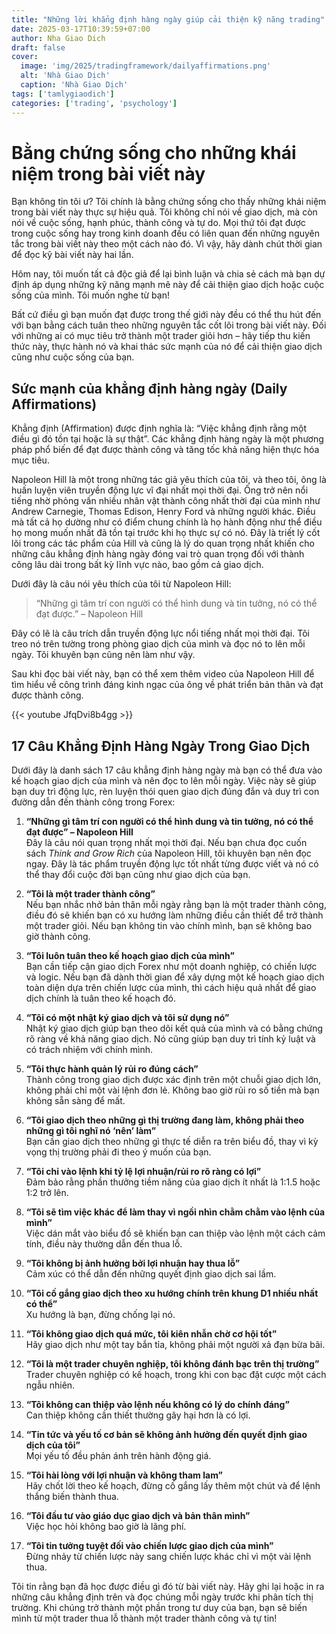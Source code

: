 ```yaml
---
title: "Những lời khẳng định hàng ngày giúp cải thiện kỹ năng trading"
date: 2025-03-17T10:39:59+07:00
author: Nha Giao Dich
draft: false
cover:
  image: 'img/2025/tradingframework/dailyaffirmations.png'
  alt: 'Nhà Giao Dịch'
  caption: 'Nhà Giao Dịch'
tags: ['tamlygiaodich']
categories: ['trading', 'psychology']
---
```


# Bằng chứng sống cho những khái niệm trong bài viết này

Bạn không tin tôi ư? Tôi chính là bằng chứng sống cho thấy những khái niệm trong bài viết này thực sự hiệu quả. Tôi không chỉ nói về giao dịch, mà còn nói về cuộc sống, hạnh phúc, thành công và tự do. Mọi thứ tôi đạt được trong cuộc sống hay trong kinh doanh đều có liên quan đến những nguyên tắc trong bài viết này theo một cách nào đó. Vì vậy, hãy dành chút thời gian để đọc kỹ bài viết này hai lần.

Hôm nay, tôi muốn tất cả độc giả để lại bình luận và chia sẻ cách mà bạn dự định áp dụng những kỹ năng mạnh mẽ này để cải thiện giao dịch hoặc cuộc sống của mình. Tôi muốn nghe từ bạn!

Bất cứ điều gì bạn muốn đạt được trong thế giới này đều có thể thu hút đến với bạn bằng cách tuân theo những nguyên tắc cốt lõi trong bài viết này. Đối với những ai có mục tiêu trở thành một trader giỏi hơn – hãy tiếp thu kiến thức này, thực hành nó và khai thác sức mạnh của nó để cải thiện giao dịch cũng như cuộc sống của bạn.

## Sức mạnh của khẳng định hàng ngày (Daily Affirmations)

Khẳng định (Affirmation) được định nghĩa là: “Việc khẳng định rằng một điều gì đó tồn tại hoặc là sự thật”. Các khẳng định hàng ngày là một phương pháp phổ biến để đạt được thành công và tăng tốc khả năng hiện thực hóa mục tiêu.

Napoleon Hill là một trong những tác giả yêu thích của tôi, và theo tôi, ông là huấn luyện viên truyền động lực vĩ đại nhất mọi thời đại. Ông trở nên nổi tiếng nhờ phỏng vấn nhiều nhân vật thành công nhất thời đại của mình như Andrew Carnegie, Thomas Edison, Henry Ford và những người khác. Điều mà tất cả họ dường như có điểm chung chính là họ hành động như thể điều họ mong muốn nhất đã tồn tại trước khi họ thực sự có nó. Đây là triết lý cốt lõi trong các tác phẩm của Hill và cũng là lý do quan trọng nhất khiến cho những câu khẳng định hàng ngày đóng vai trò quan trọng đối với thành công lâu dài trong bất kỳ lĩnh vực nào, bao gồm cả giao dịch. 

Dưới đây là câu nói yêu thích của tôi từ Napoleon Hill:

> “Những gì tâm trí con người có thể hình dung và tin tưởng, nó có thể đạt được.” – Napoleon Hill

Đây có lẽ là câu trích dẫn truyền động lực nổi tiếng nhất mọi thời đại. Tôi treo nó trên tường trong phòng giao dịch của mình và đọc nó to lên mỗi ngày. Tôi khuyên bạn cũng nên làm như vậy.

Sau khi đọc bài viết này, bạn có thể xem thêm video của Napoleon Hill để tìm hiểu về công trình đáng kinh ngạc của ông về phát triển bản thân và đạt được thành công.

{{< youtube JfqDvi8b4gg >}}

## 17 Câu Khẳng Định Hàng Ngày Trong Giao Dịch

Dưới đây là danh sách 17 câu khẳng định hàng ngày mà bạn có thể đưa vào kế hoạch giao dịch của mình và nên đọc to lên mỗi ngày. Việc này sẽ giúp bạn duy trì động lực, rèn luyện thói quen giao dịch đúng đắn và duy trì con đường dẫn đến thành công trong Forex:

1. **“Những gì tâm trí con người có thể hình dung và tin tưởng, nó có thể đạt được” – Napoleon Hill**  
   Đây là câu nói quan trọng nhất mọi thời đại. Nếu bạn chưa đọc cuốn sách *Think and Grow Rich* của Napoleon Hill, tôi khuyên bạn nên đọc ngay. Đây là tác phẩm truyền động lực tốt nhất từng được viết và nó có thể thay đổi cuộc đời bạn cũng như giao dịch của bạn.

2. **“Tôi là một trader thành công”**  
   Nếu bạn nhắc nhở bản thân mỗi ngày rằng bạn là một trader thành công, điều đó sẽ khiến bạn có xu hướng làm những điều cần thiết để trở thành một trader giỏi. Nếu bạn không tin vào chính mình, bạn sẽ không bao giờ thành công.

3. **“Tôi luôn tuân theo kế hoạch giao dịch của mình”**  
   Bạn cần tiếp cận giao dịch Forex như một doanh nghiệp, có chiến lược và logic. Nếu bạn đã dành thời gian để xây dựng một kế hoạch giao dịch toàn diện dựa trên chiến lược của mình, thì cách hiệu quả nhất để giao dịch chính là tuân theo kế hoạch đó.

4. **“Tôi có một nhật ký giao dịch và tôi sử dụng nó”**  
   Nhật ký giao dịch giúp bạn theo dõi kết quả của mình và có bằng chứng rõ ràng về khả năng giao dịch. Nó cũng giúp bạn duy trì tính kỷ luật và có trách nhiệm với chính mình.

5. **“Tôi thực hành quản lý rủi ro đúng cách”**  
   Thành công trong giao dịch được xác định trên một chuỗi giao dịch lớn, không phải chỉ một vài lệnh đơn lẻ. Không bao giờ rủi ro số tiền mà bạn không sẵn sàng để mất.

6. **“Tôi giao dịch theo những gì thị trường đang làm, không phải theo những gì tôi nghĩ nó ‘nên’ làm”**  
   Bạn cần giao dịch theo những gì thực tế diễn ra trên biểu đồ, thay vì kỳ vọng thị trường phải đi theo ý muốn của bạn.

7. **“Tôi chỉ vào lệnh khi tỷ lệ lợi nhuận/rủi ro rõ ràng có lợi”**  
   Đảm bảo rằng phần thưởng tiềm năng của giao dịch ít nhất là 1:1.5 hoặc 1:2 trở lên.

8. **“Tôi sẽ tìm việc khác để làm thay vì ngồi nhìn chằm chằm vào lệnh của mình”**  
   Việc dán mắt vào biểu đồ sẽ khiến bạn can thiệp vào lệnh một cách cảm tính, điều này thường dẫn đến thua lỗ.

9. **“Tôi không bị ảnh hưởng bởi lợi nhuận hay thua lỗ”**  
   Cảm xúc có thể dẫn đến những quyết định giao dịch sai lầm.

10. **“Tôi cố gắng giao dịch theo xu hướng chính trên khung D1 nhiều nhất có thể”**  
    Xu hướng là bạn, đừng chống lại nó.

11. **“Tôi không giao dịch quá mức, tôi kiên nhẫn chờ cơ hội tốt”**  
    Hãy giao dịch như một tay bắn tỉa, không phải một người xả đạn bừa bãi.

12. **“Tôi là một trader chuyên nghiệp, tôi không đánh bạc trên thị trường”**  
    Trader chuyên nghiệp có kế hoạch, trong khi con bạc đặt cược một cách ngẫu nhiên.

13. **“Tôi không can thiệp vào lệnh nếu không có lý do chính đáng”**  
    Can thiệp không cần thiết thường gây hại hơn là có lợi.

14. **“Tin tức và yếu tố cơ bản sẽ không ảnh hưởng đến quyết định giao dịch của tôi”**  
    Mọi yếu tố đều phản ánh trên hành động giá.

15. **“Tôi hài lòng với lợi nhuận và không tham lam”**  
    Hãy chốt lời theo kế hoạch, đừng cố gắng lấy thêm một chút và để lệnh thắng biến thành thua.

16. **“Tôi đầu tư vào giáo dục giao dịch và bản thân mình”**  
    Việc học hỏi không bao giờ là lãng phí.

17. **“Tôi tin tưởng tuyệt đối vào chiến lược giao dịch của mình”**  
    Đừng nhảy từ chiến lược này sang chiến lược khác chỉ vì một vài lệnh thua.

Tôi tin rằng bạn đã học được điều gì đó từ bài viết này. Hãy ghi lại hoặc in ra những câu khẳng định trên và đọc chúng mỗi ngày trước khi phân tích thị trường. Khi chúng trở thành một phần trong tư duy của bạn, bạn sẽ biến mình từ một trader thua lỗ thành một trader thành công và tự tin!
